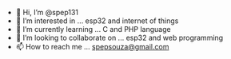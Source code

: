 - 👋 Hi, I’m @spep131
- 👀 I’m interested in ... esp32 and internet of things
- 🌱 I’m currently learning ... C and PHP language
- 💞️ I’m looking to collaborate on ... esp32 and web programming
- 📫 How to reach me ...  spepsouza@gmail.com

<!---
spep131/spep131 is a ✨ special ✨ repository because its `README.md` (this file) appears on your GitHub profile.
You can click the Preview link to take a look at your changes.
--->
